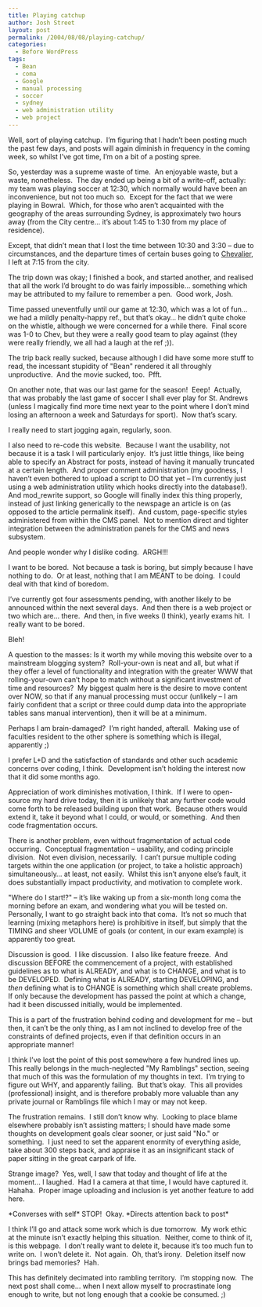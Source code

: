 ```yaml
---
title: Playing catchup
author: Josh Street
layout: post
permalink: /2004/08/08/playing-catchup/
categories:
  - Before WordPress
tags:
  - Bean
  - coma
  - Google
  - manual processing
  - soccer
  - sydney
  - web administration utility
  - web project
---
```

Well, sort of playing catchup.&nbsp; I&#8217;m figuring that I hadn&#8217;t been posting much the past few days, and posts will again diminish in frequency in the coming week, so whilst I&#8217;ve got time, I&#8217;m on a bit of a posting spree.

So, yesterday was a supreme waste of time.&nbsp; An enjoyable waste, but a waste, nonetheless.&nbsp; The day ended up being a bit of a write-off, actually: my team was playing soccer at 12:30, which normally would have been an inconvenience, but not too much so.&nbsp; Except for the fact that we were playing in Bowral.&nbsp; Which, for those who aren&#8217;t acquainted with the geography of the areas surrounding Sydney, is approximately two hours away (from the City centre&#8230; it&#8217;s about 1:45 to 1:30 from my place of residence).

Except, that didn&#8217;t mean that I lost the time between 10:30 and 3:30 &#8211; due to circumstances, and the departure times of certain buses going to [Chevalier][1], I left at 7:15 from the city.

The trip down was okay; I finished a book, and started another, and realised that all the work I&#8217;d brought to do was fairly impossible&#8230; something which may be attributed to my failure to remember a pen.&nbsp; Good work, Josh.

Time passed uneventfully until our game at 12:30, which was a lot of fun&#8230; we had a mildly penalty-happy ref., but that&#8217;s okay&#8230; he didn&#8217;t quite choke on the whistle, although we were concerned for a while there.&nbsp; Final score was 1-0 to Chev, but they were a really good team to play against (they were really friendly, we all had a laugh at the ref ;)).

The trip back really sucked, because although I did have some more stuff to read, the incessant stupidity of "Bean" rendered it all throughly unproductive.&nbsp; And the movie sucked, too.&nbsp; Pfft.

On another note, that was our last game for the season!&nbsp; Eeep!&nbsp; Actually, that was probably the last game of soccer I shall ever play for St. Andrews (unless I magically find more time next year to the point where I don&#8217;t mind losing an afternoon a week and Saturdays for sport).&nbsp; Now that&#8217;s scary.&nbsp; 

I really need to start jogging again, regularly, soon.

I also need to re-code this website.&nbsp; Because I want the usability, not because it is a task I will particularly enjoy.&nbsp; It&#8217;s just little things, like being able to specify an Abstract for posts, instead of having it manually truncated at a certain length.&nbsp; And proper comment administration (my goodness, I haven&#8217;t even bothered to upload a script to DO that yet &#8211; I&#8217;m currently just using a web administration utility which hooks directly into the database!).&nbsp; And mod_rewrite support, so Google will finally index this thing properly, instead of just linking generically to the newspage an article is on (as opposed to the article permalink itself).&nbsp; And custom, page-specific styles administered from within the CMS panel.&nbsp; Not to mention direct and tighter integration between the administration panels for the CMS and news subsystem.

And people wonder why I dislike coding.&nbsp; ARGH!!!

I want to be bored.&nbsp; Not because a task is boring, but simply because I have nothing to do.&nbsp; Or at least, nothing that I am MEANT to be doing.&nbsp; I could deal with that kind of boredom.

I&#8217;ve currently got four assessments pending, with another likely to be announced within the next several days.&nbsp; And then there is a web project or two which are&#8230; there.&nbsp; And then, in five weeks (I think), yearly exams hit.&nbsp; I really want to be bored.

Bleh!

A question to the masses: Is it worth my while moving this website over to a mainstream blogging system?&nbsp; Roll-your-own is neat and all, but what if they offer a level of functionality and integration with the greater WWW that rolling-your-own can&#8217;t hope to match without a significant investment of time and resources?&nbsp; My biggest qualm here is the desire to move content over NOW, so that if any manual processing must occur (unlikely &#8211; I am fairly confident that a script or three could dump data into the appropriate tables sans manual intervention), then it will be at a minimum.

Perhaps I am brain-damaged?&nbsp; I&#8217;m right handed, afterall.&nbsp; Making use of faculties resident to the other sphere is something which is illegal, apparently ;)

I prefer L+D and the satisfaction of standards and other such academic concerns over coding, I think.&nbsp; Development isn&#8217;t holding the interest now that it did some months ago.

Appreciation of work diminishes motivation, I think.&nbsp; If I were to open-source my hard drive today, then it is unlikely that any further code would come forth to be released building upon that work.&nbsp; Because others would extend it, take it beyond what I could, or would, or something.&nbsp; And then code fragmentation occurs.

There is another problem, even without fragmentation of actual code occurring.&nbsp; Conceptual fragmentation &#8211; usability, and coding principle division.&nbsp; Not even division, necessarily.&nbsp; I can&#8217;t pursue multiple coding targets within the one application (or project, to take a holistic approach) simultaneously&#8230; at least, not easily.&nbsp; Whilst this isn&#8217;t anyone else&#8217;s fault, it does substantially impact productivity, and motivation to complete work.

"Where do I start!?" &#8211; it&#8217;s like waking up from a six-month long coma the morning before an exam, and wondering what you will be tested on.&nbsp; Personally, I want to go straight back into that coma.&nbsp; It&#8217;s not so much that learning (mixing metaphors here) is prohibitive in itself, but simply that the TIMING and sheer VOLUME of goals (or content, in our exam example) is apparently too great.

Discussion is good.&nbsp; I like discussion.&nbsp; I also like feature freeze.&nbsp; And discussion BEFORE the commencement of a project, with established guidelines as to what is ALREADY, and what is to CHANGE, and what is to be DEVELOPED.&nbsp; Defining what is ALREADY, starting DEVELOPING, and *then* defining what is to CHANGE is something which shall create problems.&nbsp; If only because the development has passed the point at which a change, had it been discussed initially, would be implemented.

This is a part of the frustration behind coding and development for me &#8211; but then, it can&#8217;t be the only thing, as I am not inclined to develop free of the constraints of defined projects, even if that definition occurs in an appropriate manner!

I think I&#8217;ve lost the point of this post somewhere a few hundred lines up.&nbsp; This really belongs in the much-neglected "My Ramblings" section, seeing that much of this was the formulation of my thoughts in text.&nbsp; I&#8217;m trying to figure out WHY, and apparently failing.&nbsp; But that&#8217;s okay.&nbsp; This all provides (professional) insight, and is therefore probably more valuable than any private journal or Ramblings file which I may or may not keep.

The frustration remains.&nbsp; I still don&#8217;t know why.&nbsp; Looking to place blame elsewhere probably isn&#8217;t assisting matters; I should have made some thoughts on development goals clear sooner, or just said "No." or something.&nbsp; I just need to set the apparent enormity of everything aside, take about 300 steps back, and appraise it as an insignificant stack of paper sitting in the great carpark of life.

Strange image?&nbsp; Yes, well, I saw that today and thought of life at the moment&#8230; I laughed.&nbsp; Had I a camera at that time, I would have captured it.&nbsp; Hahaha.&nbsp; Proper image uploading and inclusion is yet another feature to add here.

\*Converses with self\* STOP!&nbsp; Okay. \*Directs attention back to post\*

I think I&#8217;ll go and attack some work which is due tomorrow.&nbsp; My work ethic at the minute isn&#8217;t exactly helping this situation.&nbsp; Neither, come to think of it, is this webpage.&nbsp; I don&#8217;t really want to delete it, because it&#8217;s too much fun to write on.&nbsp; I won&#8217;t delete it.&nbsp; Not again.&nbsp; Oh, that&#8217;s irony.&nbsp; Deletion itself now brings bad memories?&nbsp; Hah.

This has definitely decimated into rambling territory.&nbsp; I&#8217;m stopping now.&nbsp; The next post shall come&#8230; when I next allow myself to procrastinate long enough to write, but not long enough that a cookie be consumed. ;)

 [1]: http://www.chevalier.nsw.edu.au/